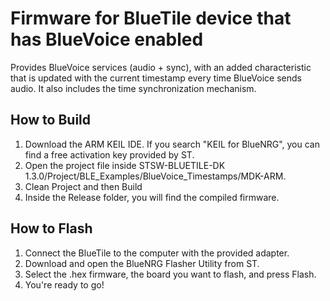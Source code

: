 # Firmware for BlueTile device that has BlueVoice enabled
Provides BlueVoice services (audio + sync), with an added characteristic that is updated with the current timestamp
every time BlueVoice sends audio. It also includes the time synchronization mechanism. 

## How to Build
1. Download the ARM KEIL IDE. If you search "KEIL for BlueNRG", you can find a free activation key provided by ST.
2. Open the project file inside STSW-BLUETILE-DK 1.3.0/Project/BLE_Examples/BlueVoice_Timestamps/MDK-ARM.
3. Clean Project and then Build
4. Inside the Release folder, you will find the compiled firmware. 

## How to Flash
1. Connect the BlueTile to the computer with the provided adapter.
2. Download and open the BlueNRG Flasher Utility from ST.
3. Select the .hex firmware, the board you want to flash, and press Flash.
4. You're ready to go!
